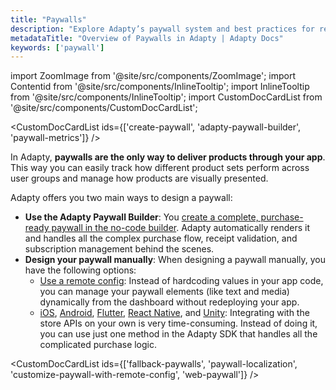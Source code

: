 ```yaml
---
title: "Paywalls"
description: "Explore Adapty’s paywall system and best practices for revenue growth."
metadataTitle: "Overview of Paywalls in Adapty | Adapty Docs"
keywords: ['paywall']
---
```


import ZoomImage from '@site/src/components/ZoomImage';
import Contentid from '@site/src/components/InlineTooltip';
import InlineTooltip from '@site/src/components/InlineTooltip';
import CustomDocCardList from '@site/src/components/CustomDocCardList';

<CustomDocCardList ids={['create-paywall', 'adapty-paywall-builder', 'paywall-metrics']} />

<ZoomImage id="paywall.webp" width="500px" />

In Adapty, **paywalls are the only way to deliver products through your app**. This way you can easily track how different product sets perform across user groups and manage how products are visually presented.

Adapty offers you two main ways to design a paywall:
- **Use the Adapty Paywall Builder**: You [create a complete, purchase-ready paywall in the no-code builder](quickstart-paywalls). Adapty automatically renders it and handles all the complex purchase flow, receipt validation, and subscription management behind the scenes.
- **Design your paywall manually**: When designing a paywall manually, you have the following options:
  - [Use a remote config](customize-paywall-with-remote-config.md): Instead of hardcoding values in your app code, you can manage your paywall elements (like text and media) dynamically from the dashboard without redeploying your app.
  - <InlineTooltip tooltip="Delegate handling purchases to Adapty">[iOS](making-purchases.md), [Android](android-making-purchases.md), [Flutter](flutter-making-purchases.md), [React Native](react-native-making-purchases.md), and [Unity](unity-making-purchases.md)</InlineTooltip>: Integrating with the store APIs on your own is very time-consuming. Instead of doing it, you can use just one method in the Adapty SDK that handles all the complicated purchase logic.

<CustomDocCardList ids={['fallback-paywalls', 'paywall-localization', 'customize-paywall-with-remote-config', 'web-paywall']} />

